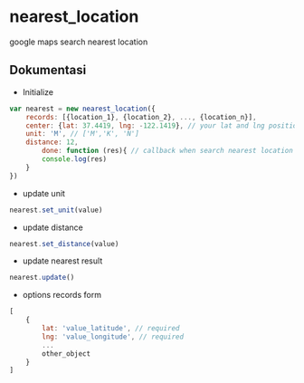 # nearest_location
google maps search nearest location
## Dokumentasi
- Initialize
````javascript
var nearest = new nearest_location({
	records: [{location_1}, {location_2}, ..., {location_n}],
	center: {lat: 37.4419, lng: -122.1419}, // your lat and lng position
	unit: 'M', // ['M','K', 'N']
  	distance: 12,
    	done: function (res){ // callback when search nearest location is done
  		console.log(res)
	}
})

````
- update unit
````javascript
nearest.set_unit(value)
````

- update distance
````javascript
nearest.set_distance(value)
````

- update nearest result
````javascript
nearest.update()
````

- options records form
````javascript
[
	{
		lat: 'value_latitude', // required
		lng: 'value_longitude', // required
		...
		other_object
	}
]
````
